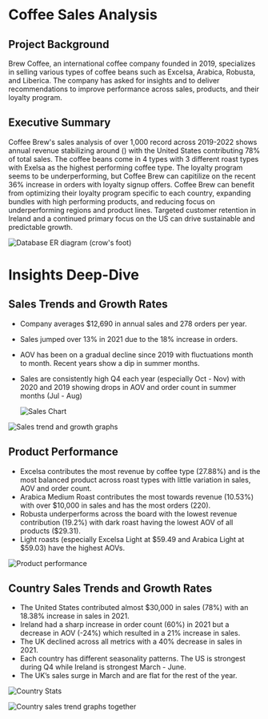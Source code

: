 # Coffee Sales Analysis

## Project Background
Brew Coffee, an international coffee company founded in 2019, specializes in selling various types of coffee beans such as Excelsa, Arabica, Robusta, and Liberica. The company has asked for insights and to deliver recommendations to improve performance across sales, products, and their loyalty program.

## Executive Summary
Coffee Brew's sales analysis of over 1,000 record across 2019-2022 shows annual revenue stabilizing around () with the United States contributing 78% of total sales. The coffee beans come in 4 types with 3 different roast types with Exelsa as the highest performing coffee type. The loyalty program seems to be underperforming, but Coffee Brew can capitilize on the recent 36% increase in orders with loyalty signup offers. Coffee Brew can benefit from optimizing their loyalty program specific to each country, expanding bundles with high performing products, and reducing focus on underperforming regions and product lines. Targeted customer retention in Ireland and a continued primary focus on the US can drive sustainable and predictable growth. 

![Database ER diagram (crow's foot)](https://github.com/user-attachments/assets/69972fe7-d5b0-4733-bb24-f17a2e74a22e)

# Insights Deep-Dive

## Sales Trends and Growth Rates
- Company averages $12,690 in annual sales and 278 orders per year.
- Sales jumped over 13% in 2021 due to the 18% increase in orders. 
- AOV has been on a gradual decline since 2019 with fluctuations month to month. Recent years show a dip in summer months.
- Sales are consistently high Q4 each year (especially Oct - Nov) with 2020 and 2019 showing drops in AOV and order count in summer months (Jul - Aug)

   ![Sales Chart](https://github.com/user-attachments/assets/7cdac6e2-fbbc-4ea0-9deb-c14717cb9581)

![Sales trend and growth graphs](https://github.com/user-attachments/assets/83bad0d7-dd73-4a6e-9012-275372a6b9bf)

## Product Performance
- Excelsa contributes the most revenue by coffee type (27.88%) and is the most balanced product across roast types with little variation in sales, AOV and order count.
- Arabica Medium Roast contributes the most towards revenue (10.53%) with over $10,000 in sales and has the most orders (220).
- Robusta underperforms across the board with the lowest revenue contribution (19.2%) with dark roast having the lowest AOV of all products ($29.31).
- Light roasts (especially Excelsa Light at $59.49 and Arabica Light at $59.03) have the highest AOVs.


![Product performance](https://github.com/user-attachments/assets/d75c9c1e-52bc-4c4e-9799-e8fabaa2a17a)

## Country Sales Trends and Growth Rates
- The United States contributed almost $30,000 in sales (78%) with an 18.38% increase in sales in 2021.
- Ireland had a sharp increase in order count (60%) in 2021 but a decrease in AOV (-24%) which resulted in a 21% increase in sales. 
- The UK declined across all metrics with a 40% decrease in sales in 2021. 
- Each country has different seasonality patterns. The US is strongest during Q4 while Ireland is strongest March - June.
- The UK’s sales surge in March and are flat for the rest of the year. 

![Country Stats](https://github.com/user-attachments/assets/cd077b66-11af-43a2-8504-e8967f899a43)

![Country sales trend graphs together](https://github.com/user-attachments/assets/1f5bb995-cc00-4eb4-95d4-ab8c2320e4b4)



